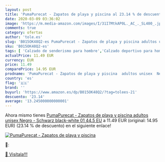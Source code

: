 ```yaml
---
layout: post
title: 'PumaPurecat - Zapatos de playa y piscina al 23.14 % de descuento'
date: 2020-03-09 03:36:02
image: 'https://m.media-amazon.com/images/I/31I7MtkAP0L._AC_._SL400_.jpg'
comments: true
category: ofertas
author: 'tole.es'
slug: 'B015OK48Q2-es PumaPurecat - Zapatos de playa y piscina adultos unisex...'
sku: 'B015OK48Q2-es'
tags: [ 'Calzado de senderismo para hombre','Calzado deportivo para hombre','Chanclas y sandalias de piscina para hombre','Zapatillas de senderismo para hombre','Zapatillas y calzado deportivo para hombre','Zapatos','Zapatos para hombre','Zapatos y complementos','zapatos', ]
actualPrice: 11.49 EUR
currency: EUR
price: 11.49
comparePrice: 14.95 EUR
prodname: 'PumaPurecat - Zapatos de playa y piscina  adultos unisex  Negro - Schwarz  black-white 01   44.5 EU'
country: 'es'
flag: '🇪🇸'
brand: ''
buyurl: 'https://www.amazon.es/dp/B015OK48Q2/?tag=tolees-21'
descuento: '23.14'
average: '13.245000000000001'
---
```


Ahora mismo tienes [PumaPurecat - Zapatos de playa y piscina  adultos unisex  Negro - Schwarz  black-white 01   44.5 EU](https://www.amazon.es/dp/B015OK48Q2/?tag=tolees-21) a 11.49 EUR (original: 14.95 EUR) (23.14 %  de descuento) en el siguiente enlace!

[![PumaPurecat - Zapatos de playa y piscina](https://m.media-amazon.com/images/I/31I7MtkAP0L._AC_._SL400_.jpg)](https://www.amazon.es/dp/B015OK48Q2/?tag=tolees-21)

🔎:


[🛒 Visítala!!!](https://www.amazon.es/dp/B015OK48Q2/?tag=tolees-21)
